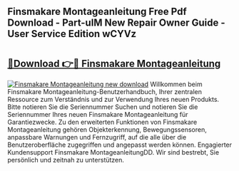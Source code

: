 ## Finsmakare Montageanleitung Free Pdf Download - Part-uIM New Repair Owner Guide - User Service Edition wCYVz

# <h2><a href="http://df760o.blite.top/?on=Finsmakare+Montageanleitung">🔗Download 👉🔴 Finsmakare Montageanleitung</a></h2>

[![Finsmakare Montageanleitung new download](https://i.imgur.com/lujVjoI.png)](http://df760o.blite.top/?on=Finsmakare+Montageanleitung)
Willkommen beim Finsmakare Montageanleitung-Benutzerhandbuch, Ihrer zentralen Ressource zum Verständnis und zur Verwendung Ihres neuen Produkts. Bitte notieren Sie die Seriennummer Suchen und notieren Sie die Seriennummer Ihres neuen Finsmakare Montageanleitung für Garantiezwecke. Zu den erweiterten Funktionen von Finsmakare Montageanleitung gehören Objekterkennung, Bewegungssensoren, anpassbare Warnungen und Fernzugriff, auf die alle über die Benutzeroberfläche zugegriffen und angepasst werden können. Engagierter Kundensupport Finsmakare MontageanleitungDD. Wir sind bestrebt, Sie persönlich und zeitnah zu unterstützen.
